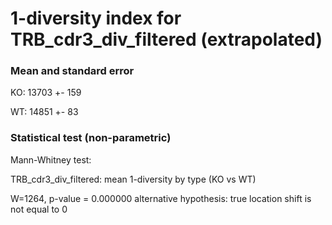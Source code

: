 


# 1-diversity index for TRB_cdr3_div_filtered (extrapolated)

### Mean and standard error

KO: 13703 +- 159

WT: 14851 +- 83

### Statistical test (non-parametric)

Mann-Whitney test:

 TRB_cdr3_div_filtered: mean 1-diversity by type (KO vs WT)

W=1264, p-value = 0.000000
alternative hypothesis: true location shift is not equal to 0


